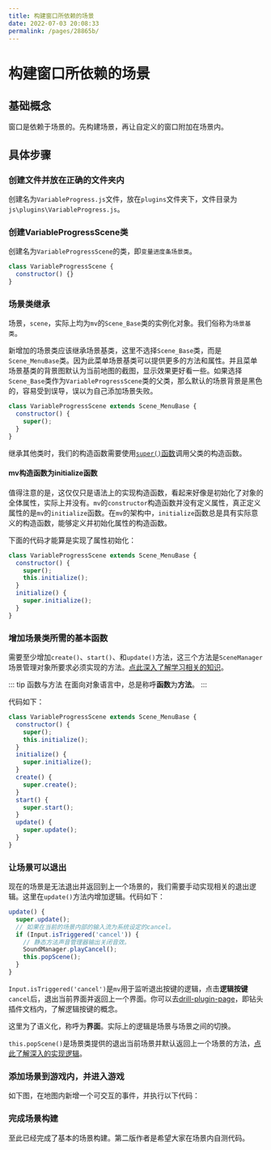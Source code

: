 ```yaml
---
title: 构建窗口所依赖的场景
date: 2022-07-03 20:08:33
permalink: /pages/28865b/
---
```





# 构建窗口所依赖的场景


## 基础概念
窗口是依赖于场景的。先构建场景，再让自定义的窗口附加在场景内。




## 具体步骤

### 创建文件并放在正确的文件夹内
创建名为`VariableProgress.js`文件，放在`plugins`文件夹下，文件目录为`js\plugins\VariableProgress.js`。

### 创建VariableProgressScene类
创建名为`VariableProgressScene`的类，即`变量进度条场景类`。
``` js
class VariableProgressScene {
  constructor() {}
}
```



### 场景类继承
场景，`scene`，实际上均为`mv`的`Scene_Base`类的实例化对象。我们俗称为`场景基类`。

新增加的场景类应该继承场景基类，这里不选择`Scene_Base`类，而是`Scene_MenuBase`类。因为此菜单场景基类可以提供更多的方法和属性。并且菜单场景基类的背景图默认为当前地图的截图，显示效果更好看一些。如果选择`Scene_Base`类作为`VariableProgressScene`类的父类，那么默认的场景背景是黑色的，容易受到误导，误以为自己添加场景失败。
``` js
class VariableProgressScene extends Scene_MenuBase {
  constructor() {
    super();
  }
}
```
继承其他类时，我们的构造函数需要使用[`super()`函数](https://developer.mozilla.org/zh-CN/docs/Web/JavaScript/Reference/Operators/super#语法)调用父类的构造函数。



#### mv构造函数为initialize函数
值得注意的是，这仅仅只是语法上的实现构造函数，看起来好像是初始化了对象的全体属性，实际上并没有。`mv`的`constructor`构造函数并没有定义属性，真正定义属性的是`mv`的`initialize`函数。在`mv`的架构中，`initialize`函数总是具有实际意义的构造函数，能够定义并初始化属性的构造函数。

下面的代码才能算是实现了属性初始化：
```js
class VariableProgressScene extends Scene_MenuBase {
  constructor() {
    super();
    this.initialize();
  }
  initialize() {
    super.initialize();
  }
}
```





### 增加场景类所需的基本函数
需要至少增加`create()`、`start()`、和`update()`方法，这三个方法是`SceneManager`场景管理对象所要求必须实现的方法。[点此深入了解学习相关的知识](/插件开发/原理解析/2-场景类所需的基本函数.md)。

::: tip 函数与方法
在面向对象语言中，总是称呼**函数**为**方法**。
:::

代码如下：
``` js
class VariableProgressScene extends Scene_MenuBase {
  constructor() {
    super();
    this.initialize();
  }
  initialize() {
    super.initialize();
  }
  create() {
    super.create();
  }
  start() {
    super.start();
  }
  update() {
    super.update();
  }
}
```




### 让场景可以退出
现在的场景是无法退出并返回到上一个场景的，我们需要手动实现相关的退出逻辑。这里在`update()`方法内增加逻辑。代码如下：
```js
update() {
  super.update();
  // 如果在当前的场景内部的输入流为系统设定的cancel。
  if (Input.isTriggered('cancel')) {
    // 静态方法声音管理器输出关闭音效。
    SoundManager.playCancel();
    this.popScene();
  }
}
```
`Input.isTriggered('cancel')`是`mv`用于监听退出按键的逻辑，点击**逻辑按键**`cancel`后，退出当前界面并返回上一个界面。你可以去[drill-plugin-page](https://hechicollegecomputerassociation.gitee.io/drill-plugins-api-page/)，即钻头插件文档内，了解逻辑按键的概念。

这里为了语义化，称呼为**界面**。实际上的逻辑是场景与场景之间的切换。

`this.popScene()`是场景类提供的退出当前场景并默认返回上一个场景的方法，[点此了解深入的实现逻辑](/插件开发/原理解析/3-地图场景与菜单场景之间的切换.md)。







### 添加场景到游戏内，并进入游戏
如下图，在地图内新增一个可交互的事件，并执行以下代码：
<!-- TODO -->




### 完成场景构建
至此已经完成了基本的场景构建。第二版作者是希望大家在场景内自测代码。




